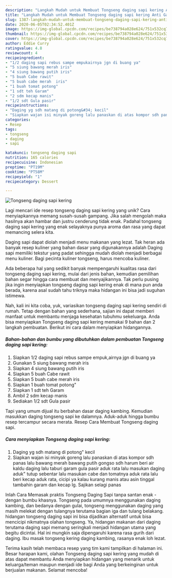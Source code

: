 ```yaml
---
description: "Langkah Mudah untuk Membuat Tongseng daging sapi kering Anti Gagal"
title: "Langkah Mudah untuk Membuat Tongseng daging sapi kering Anti Gagal"
slug: 1387-langkah-mudah-untuk-membuat-tongseng-daging-sapi-kering-anti-gagal
date: 2020-06-05T02:34:52.401Z
image: https://img-global.cpcdn.com/recipes/be738794a028e624/751x532cq70/tongseng-daging-sapi-kering-foto-resep-utama.jpg
thumbnail: https://img-global.cpcdn.com/recipes/be738794a028e624/751x532cq70/tongseng-daging-sapi-kering-foto-resep-utama.jpg
cover: https://img-global.cpcdn.com/recipes/be738794a028e624/751x532cq70/tongseng-daging-sapi-kering-foto-resep-utama.jpg
author: Eddie Curry
ratingvalue: 4.8
reviewcount: 4
recipeingredient:
- "1/2 daging sapi rebus sampe empukairnya jgn di buang ya"
- "5 siung bawang merah iris"
- "4 siung bawang putih iris"
- "5 buah Cabe rawit"
- "5 buah cabe merah  iris"
- "1 buah tomat potong"
- "1 sdt teh Garam"
- "2 sdm kecap manis"
- "1/2 sdt Gula pasir"
recipeinstructions:
- "Daging yg sdh matang di potong&#34; kecil"
- "Siapkan wajan isi minyak goreng lalu panaskan di atas kompor sdh panas lalu bawang merah bawang putih gongso sdh harum beri air kaldu daging lalu taburi garam gula pasir aduk rata lalu masukan daging aduk&#34; tutup sebentar lalu masukan cabe dan tomatnya aduk rata lalu beri kecap aduk rata, cicipi ya kalau kurang manis atau asin tinggal tambahin garam dan kecap lg. Sajikan selagi panas"
categories:
- Resep
tags:
- tongseng
- daging
- sapi

katakunci: tongseng daging sapi 
nutrition: 165 calories
recipecuisine: Indonesian
preptime: "PT19M"
cooktime: "PT58M"
recipeyield: "1"
recipecategory: Dessert

---
```



![Tongseng daging sapi kering](https://img-global.cpcdn.com/recipes/be738794a028e624/751x532cq70/tongseng-daging-sapi-kering-foto-resep-utama.jpg)

Lagi mencari ide resep tongseng daging sapi kering yang unik? Cara menyiapkannya memang susah-susah gampang. Jika salah mengolah maka hasilnya akan hambar dan justru cenderung tidak enak. Padahal tongseng daging sapi kering yang enak selayaknya punya aroma dan rasa yang dapat memancing selera kita.

Daging sapi dapat diolah menjadi menu makanan yang lezat. Tak heran ada banyak resep kuliner yang bahan dasar yang digunakannya adalah Daging sapi memiliki tekstur yang padat sehingga mudah diolah menjadi berbagai menu kuliner. Bagi pecinta kuliner tongseng, harus mencoba kuliner.

Ada beberapa hal yang sedikit banyak mempengaruhi kualitas rasa dari tongseng daging sapi kering, mulai dari jenis bahan, kemudian pemilihan bahan segar hingga cara membuat dan menyajikannya. Tak perlu pusing jika ingin menyiapkan tongseng daging sapi kering enak di mana pun anda berada, karena asal sudah tahu triknya maka hidangan ini bisa jadi suguhan istimewa.


Nah, kali ini kita coba, yuk, variasikan tongseng daging sapi kering sendiri di rumah. Tetap dengan bahan yang sederhana, sajian ini dapat memberi manfaat untuk membantu menjaga kesehatan tubuhmu sekeluarga. Anda bisa menyiapkan Tongseng daging sapi kering memakai 9 bahan dan 2 langkah pembuatan. Berikut ini cara dalam menyiapkan hidangannya.

<!--inarticleads1-->

##### Bahan-bahan dan bumbu yang dibutuhkan dalam pembuatan Tongseng daging sapi kering:

1. Siapkan 1/2 daging sapi rebus sampe empuk,airnya jgn di buang ya
1. Gunakan 5 siung bawang merah iris
1. Siapkan 4 siung bawang putih iris
1. Siapkan 5 buah Cabe rawit
1. Siapkan 5 buah cabe merah  iris
1. Siapkan 1 buah tomat potong&#34;
1. Siapkan 1 sdt teh Garam
1. Ambil 2 sdm kecap manis
1. Sediakan 1/2 sdt Gula pasir


Tapi yang umum dijual itu berbahan dasar daging kambing. Kemudian masukkan daging tongseng sapi ke dalamnya. Aduk-aduk hingga bumbu resep tercampur secara merata. Resep Cara Membuat Tongseng daging sapi. 

<!--inarticleads2-->

##### Cara menyiapkan Tongseng daging sapi kering:

1. Daging yg sdh matang di potong&#34; kecil
1. Siapkan wajan isi minyak goreng lalu panaskan di atas kompor sdh panas lalu bawang merah bawang putih gongso sdh harum beri air kaldu daging lalu taburi garam gula pasir aduk rata lalu masukan daging aduk&#34; tutup sebentar lalu masukan cabe dan tomatnya aduk rata lalu beri kecap aduk rata, cicipi ya kalau kurang manis atau asin tinggal tambahin garam dan kecap lg. Sajikan selagi panas


Inlah Cara Memasak praktis Tongseng Daging Sapi tanpa santan enak - dengan bumbu khasnya. Tongseng pada umumnya menggunakan daging kambing, dan bedanya dengan gulai, tongseng menggunakan daging yang masih melekat dengan tulangnya terutama bagian iga dan tulang belakang. hidangan tongseng daging sapi ini bisa dijadikan alternatif untuk bisa mencicipi nikmatnya olahan tongseng. Ya, hidangan makanan dari daging terutama daging sapi memang seringkali menjadi hidangan utama yang begitu dicintai. Hal ini mungkin saja dipengaruhi karena rasa gurih dari daging. Ibu masak tongseng kering daging kambing, rasanya enak loh lezat. 

Terima kasih telah membaca resep yang tim kami tampilkan di halaman ini. Besar harapan kami, olahan Tongseng daging sapi kering yang mudah di atas dapat membantu Anda menyiapkan hidangan yang menarik untuk keluarga/teman maupun menjadi ide bagi Anda yang berkeinginan untuk berjualan makanan. Selamat mencoba!
